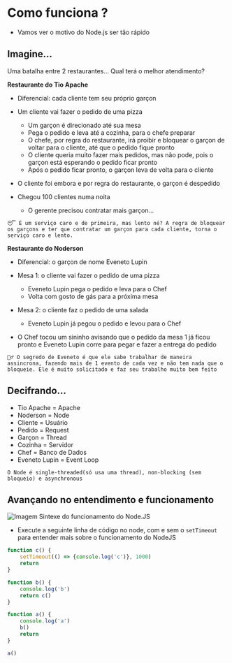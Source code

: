 # Como funciona ? 
* Vamos ver o motivo do Node.js ser tão rápido

## Imagine...
Uma batalha entre 2 restaurantes...
Qual terá o melhor atendimento?


**Restaurante do Tio Apache**
* Diferencial: cada cliente tem seu próprio garçon

* Um cliente vai fazer o pedido de uma pizza
    - Um garçon é direcionado até sua mesa
    - Pega o pedido e leva até a cozinha, para o chefe preparar
    - O chefe, por regra do restaurante, irá proibir e bloquear o garçon de voltar para o cliente, até que o pedido fique pronto
    - O cliente queria muito fazer mais pedidos, mas não pode, pois o garçon está esperando o pedido ficar pronto
    - Após o pedido ficar pronto, o garçon leva de volta para o cliente
* O cliente foi embora e por regra do restaurante, o garçon é despedido
* Chegou 100 clientes numa noita
    - O gerente precisou contratar mais garçon...
```
😴 É um serviço caro e de primeira, mas lento né? A regra de bloquear os garçons e ter que contratar um garçon para cada cliente, torna o serviço caro e lento.
```

**Restaurante do Noderson**
* Diferencial: o garçon de nome Eveneto Lupin

* Mesa 1: o cliente vai fazer o pedido de uma pizza
    - Eveneto Lupin pega o pedido e leva para o Chef
    - Volta com gosto de gás para a próxima mesa
* Mesa 2: o cliente faz o pedido de uma salada
    - Eveneto Lupin já pegou o pedido e levou para o Chef
* O Chef tocou um sininho avisando que o pedido da mesa 1 já ficou pronto e Eveneto Lupin corre para pegar e fazer a entrega do pedido
```
🏃‍♂️ O segredo de Eveneto é que ele sabe trabalhar de maneira assincrona, fazendo mais de 1 evento de cada vez e não tem nada que o bloqueie. Ele é muito solicitado e faz seu trabalho muito bem feito
```

## Decifrando...
* Tio Apache = Apache
* Noderson = Node
* Cliente = Usuário
* Pedido = Request
* Garçon = Thread
* Cozinha = Servidor
* Chef = Banco de Dados
* Eveneto Lupin = Event Loop

```
O Node é single-threaded(só usa uma thread), non-blocking (sem bloqueio) e asynchronous
```

## Avançando no entendimento e funcionamento

![Imagem Sintexe do funcionamento do Node.JS](https://camo.githubusercontent.com/3f07eb071b200684bded39796d5572e85b6771460a0f8678f60d687243431c51/68747470733a2f2f6861636b616461792e636f6d2f77702d636f6e74656e742f75706c6f6164732f323031382f30382f6e6f6a732d73797374656d2d6469616772616d2d62792d62757379726963682e6a70673f773d383030)

* Execute a seguinte linha de código no node, com e sem o `setTimeout` para entender mais sobre o funcionamento do NodeJS
```js
function c() {
    setTimeout(() => {console.log('c')}, 1000)
    return
}

function b() {
    console.log('b')
    return c()
}

function a() {
    console.log('a')
    b()
    return
}

a()

```
